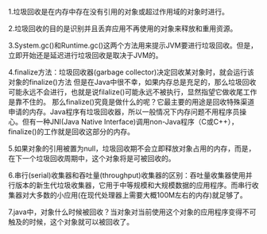 1.垃圾回收是在内存中存在没有引用的对象或超过作用域的对象时进行。

2.垃圾回收的目的是识别并且丢弃应用不再使用的对象来释放和重用资源。

3.System.gc()和Runtime.gc()这两个方法用来提示JVM要进行垃圾回收。但是，立即开始还是延迟进行垃圾回收是取决于JVM的。

4.finalize方法：垃圾回收器(garbage collector)决定回收某对象时，就会运行该对象的finalize()方法 但是在Java中很不幸，如果内存总是充足的，那么垃圾回收可能永远不会进行，也就是说filalize()可能永远不被执行，显然指望它做收尾工作是靠不住的。 那么finalize()究竟是做什么的呢？它最主要的用途是回收特殊渠道申请的内存。Java程序有垃圾回收器，所以一般情况下内存问题不用程序员操心。但有一种JNI(Java Native Interface)调用non-Java程序（C或C++），finalize()的工作就是回收这部分的内存。

5.如果对象的引用被置为null，垃圾回收期不会立即释放对象占用的内存，而是，在下一个垃圾回收周期中，这个对象将是可被回收的。

6.串行(serial)收集器和吞吐量(throughput)收集器的区别：吞吐量收集器使用并行版本的新生代垃圾收集器，它用于中等规模和大规模数据的应用程序。而串行收集器对大多数的小应用(在现代处理器上需要大概100M左右的内存)就足够了。

7.java中，对象什么时候被回收？当对象对当前使用这个对象的应用程序变得不可触及的时候，这个对象就可以被回收了。